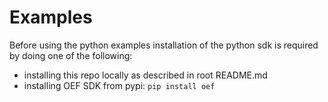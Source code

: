 # Examples

Before using the python examples installation of the python sdk is required by doing one of the following:
* installing this repo locally as described in root README.md
* installing OEF SDK from pypi: `pip install oef`